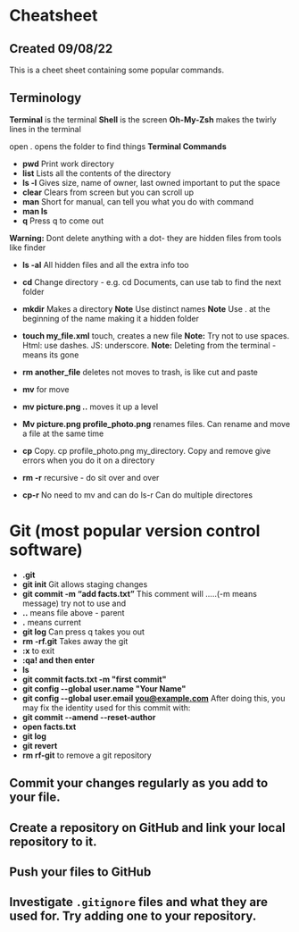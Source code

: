# Cheatsheet 
## Created 09/08/22

This is a cheet sheet containing some popular commands.

## Terminology

**Terminal** is the terminal
**Shell** is the screen
**Oh-My-Zsh** makes the twirly lines in the terminal

open . opens the folder to find things
**Terminal Commands**

- **pwd** Print work directory
- **list** Lists all the contents of the directory
- **ls -l** Gives size, name of owner, last owned
important to put the space
- **clear** Clears from screen but you can scroll up
- **man** Short for manual, can tell you what you do with command
- **man ls**
- **q** Press q to come out

**Warning:** Dont delete anything with a dot- they are hidden files from tools like finder

- **ls -al** All hidden files and all the extra info too
- **cd** Change directory - e.g. cd Documents, can use tab to find the next folder
- **mkdir** Makes a directory
**Note** Use distinct names
**Note** Use . at the beginning of the name making it a hidden folder
- **touch my_file.xml** touch, creates a new file
**Note:** Try not to use spaces. Html: use dashes. JS: underscore.
**Note:** Deleting from the terminal - means its gone
- **rm another_file** deletes not moves to trash, is like cut and paste
- **mv** for move
- **mv picture.png ..** moves it up a level
- **Mv picture.png profile_photo.png** renames files. Can rename and move a file at the same time
- **cp** Copy. cp profile_photo.png my_directory. Copy and remove give errors when you do it on a directory

- **rm -r** recursive - do sit over and over 
- **cp-r** 
No need to mv and can do ls-r
Can do multiple directores

# Git (most popular version control software)

- **.git**
- **git init**
Git allows staging changes
- **git commit -m “add facts.txt”** This comment will …..(-m means message) try not to use and
- **..** means file above - parent
- **.** means current
- **git log** Can press q takes you out
- **rm -rf.git** Takes away the git
- **:x** to exit
- **:qa! and then enter**
- **ls**      
- **git commit facts.txt -m "first commit"**
- **git config --global user.name "Your Name"**
- **git config --global user.email you@example.com**
After doing this, you may fix the identity used for this commit with:
- **git commit --amend --reset-author**
- **open facts.txt**
- **git log**
- **git revert** 
- **rm rf-git** to remove a git repository



## Commit your changes regularly as you add to your file.

## Create a repository on GitHub and link your local repository to it.

## Push your files to GitHub

## Investigate `.gitignore` files and what they are used for. Try adding one to your repository.